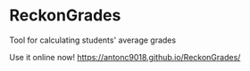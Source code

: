 # ReckonGrades
Tool for calculating students' average grades 

Use it online now! https://antonc9018.github.io/ReckonGrades/
